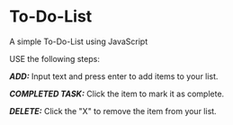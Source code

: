 # To-Do-List

A simple To-Do-List using JavaScript

USE the following steps:

<b><i>ADD:</i></b> Input text and press enter to add items to your list.

<b><i>COMPLETED TASK:</i></b> Click the item to mark it as complete.

<b><i>DELETE:</i></b> Click the "X" to remove the item from your list.
